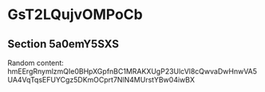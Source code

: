 # GsT2LQujvOMPoCb
## Section 5a0emY5SXS
Random content: hmEErgRnymlzmQIe0BHpXGpfnBC1MRAKXUgP23UlcVl8cQwvaDwHnwVA5UA4VqTqsEFUYCgz5DKmOCprt7NlN4MUrstYBw04iwBX
